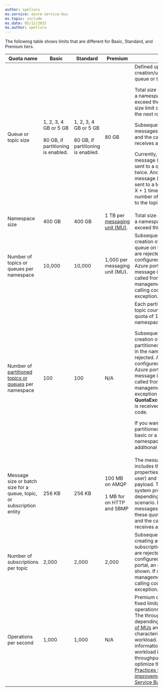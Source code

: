 ```yaml
---
author: spelluru
ms.service: azure-service-bus
ms.topic: include
ms.date: 05/12/2025
ms.author: spelluru
---
```



The following table shows limits that are different for Basic, Standard, and Premium tiers.


| Quota name | Basic | Standard | Premium | Notes | 
| --- | --- | --- | --- | --- |
| Queue or topic size | 1, 2, 3, 4 GB or 5 GB<br/><br/>80 GB, if partitioning is enabled. | 1, 2, 3, 4 GB or 5 GB<br/><br/>80 GB, if partitioning is enabled. | 80 GB | Defined upon creation/updation of the queue or topic. <p>Total size of all entities in a namespace can't exceed the namespace size limit documented in the next row.</p><p>Subsequent incoming messages are rejected, and the calling code receives an exception.</p> <p>Currently, a large message (size \> 1 MB) sent to a queue is counted twice. And, a large message (size \> 1 MB) sent to a topic is counted X + 1 times, where X is the number of subscriptions to the topic. </p>|
| Namespace size | 400 GB | 400 GB | 1 TB per [messaging unit (MU)](../service-bus-premium-messaging.md).| Total size of all entities in a namespace can't exceed this limit. | 
| Number of topics or queues per namespace | 10,000 | 10,000 | 1,000 per messaging unit (MU). | Subsequent requests for creation of a new topic or queue on the namespace are rejected. As a result, if configured through the Azure portal, an error message is generated. If called from the management API, the calling code receives an exception. |
| Number of [partitioned topics or queues](/azure/service-bus-messaging/service-bus-partitioning) per namespace | 100 | 100 | N/A | Each partitioned queue or topic counts toward the quota of 1,000 entities per namespace. <p>Subsequent requests for creation of a new partitioned topic or queue in the namespace are rejected. As a result, if configured through the Azure portal, an error message is generated. If called from the management API, the exception **QuotaExceededException** is received by the calling code.</p> <p>If you want to have more partitioned entities in a basic or a standard tier namespace, create additional namespaces. </p>|
| Message size or batch size for a queue, topic, or subscription entity | 256 KB | 256 KB | 100 MB on AMQP<br/><br/>1 MB for on HTTP and SBMP | The message size includes the size of properties (system and user) and the size of payload. The size of system properties varies depending on your scenario. Incoming messages that exceed these quotas are rejected, and the calling code receives an exception. | 
| Number of subscriptions per topic | 2,000 | 2,000 | 2,000 | Subsequent requests for creating additional subscriptions for the topic are rejected. As a result, if configured through the portal, an error message is shown. If called from the management API, the calling code receives an exception. |
| Operations per second| 1,000 | 1,000 | N/A | Premium doesn't have fixed limitations on the operations per second. The throughput varies depending on the [number of MUs](../service-bus-premium-messaging.md#how-many-messaging-units-are-needed) and the characteristics of the workload. For more information on how the workload impacts the throughput, and how to optimize this, see [Best Practices for performance improvements using Service Bus Messaging](../service-bus-performance-improvements.md). |



